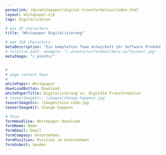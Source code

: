 ```yaml
---
permalink: /de/whitepaper/digital-transformation/index.html
layout: whitepaper.njk
tags: digitalization

# max 35 characters
title: "Whitepaper Digitalisierung"

# max 158 characters
metaDescription: "Ein komplettes Team entwickelt ihr Software Produkt | Digitalisierung | Skalierung | Refactoring | PDT"
# relative path. example: "/_assets/surfschool/hero-surfschool.jpg"
metaImage: "/_assets/"


#
# page content keys
#
whitePaper: Whitepaper
downLoadButton: Download
whitePaperTitle: Digitalisierung vs. Digitale Transformation
# teaserImageSrc: /images/change-happens.jpg
teaserImageSrc: /images/nice-code.jpg
teaserImageAlt: Change happens

# form
formHeadline: Whitepaper Download
formName: Name
formEmail: Email
formCompany: Unternehmen
formPosition: Position im Unternehmen
formSubmit: Senden
---
```


